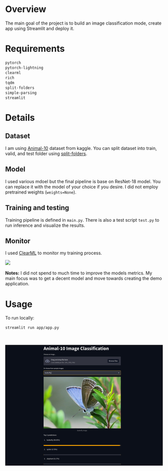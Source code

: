# Overview
The main goal of the project is to build an image classification mode, create app using Streamlit and deploy it.

# Requirements
```
pytorch
pytorch-lightning
clearml
rich
tqdm
split-folders
simple-parsing
streamlit
```

# Details

## Dataset
I am using <a href="https://www.kaggle.com/datasets/alessiocorrado99/animals10">Animal-10</a> dataset from kaggle. You can split dataset into train, valid, and test folder using <a href="pip install split-folders">split-folders</a>.

## Model
I used various mdoel but the final pipeline is base on ResNet-18 model. You can replace it with the model of your choice if you desire. I did not employ pretrained weights (`weights=None`).

## Training and testing
Training pipeline is defined in `main.py`. There is also a test script `test.py` to run inference and visualize the results.

## Monitor
I used <a href="https://clear.ml/docs/latest/docs/">ClearML</a> to monitor my training process.

<image src="./resources/plots.png">

**Notes:** I did not spend to much time to improve the models metrics. My main focus was to get a decent model and move towards creating the demo application.


# Usage
To run locally:
```
streamlit run app/app.py
```

<br></br>
<img src="resources/demo.png">
